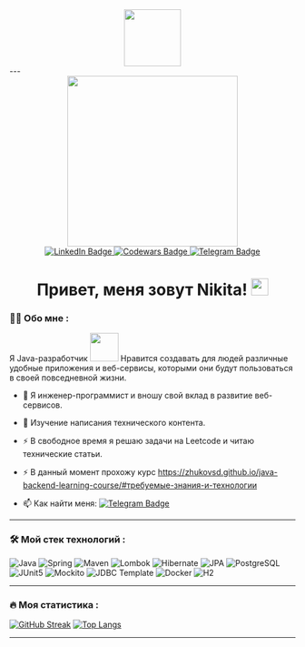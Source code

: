   </div>
 </div>
<div id="header" align="center">
  <img src="https://media.giphy.com/media/M9gbBd9nbDrOTu1Mqx/giphy.gif" width="100"/>
</div>
 ---<div id="header" align="center">
  <img src="https://media.giphy.com/media/Q8xuJjjxQHHJdHn7gJ/giphy.gif" width="300"/>
</div>

<div id="badges" align="center">
  <a href="https://www.linkedin.com/in/////////">
    <img src="https://img.shields.io/badge/LinkedIn-blue?style=for-the-badge&logo=linkedin&logoColor=white" alt="LinkedIn Badge"/>
  </a> 
  <a href="https://www.codewars.com/users/fanat1kq">
    <img src="https://img.shields.io/badge/Codewars-red?style=for-the-badge&logo=codewars&logoColor=white" alt="Codewars Badge"/>
  </a>
  <a href="https://t.me/fanat1kq">
    <img src="https://img.shields.io/badge/Telegram-blue?style=for-the-badge&logo=telegram&logoColor=white" alt="Telegram Badge"/>
  </a>
  <div id="badges">
    <img src="https://komarev.com/ghpvc//////////////////" alt=""/>
      <h1>
        Привет, меня зовут Nikita!
        <img src="https://media.giphy.com/media/v1.Y2lkPTc5MGI3NjExcWJwaTd5emFxeXhlYjNudnBuZ29jNjBkcTNqYTRydmcxbWUyZGlyMSZlcD12MV9pbnRlcm5hbF9naWZfYnlfaWQmY3Q9cw/hvRJCLFzcasrR4ia7z/giphy.gif"       
             width="30px"/>
      </h1>
  </div>
</div>

### :man_technologist: Обо мне :
Я Java-разработчик <img src="https://media.giphy.com/media/WUlplcMpOCEmTGBtBW/giphy.gif" width="50">  Нравится создавать для людей различные удобные приложения и веб-сервисы, которыми они будут пользоваться в своей повседневной жизни.
- :telescope: Я инженер-программист и вношу свой вклад в развитие веб-сервисов.

- :seedling: Изучение написания технического контента.

- :zap: В свободное время я решаю задачи на Leetcode и читаю технические статьи.

- :zap: В данный момент прохожу курс https://zhukovsd.github.io/java-backend-learning-course/#требуемые-знания-и-технологии

- :mailbox: Как найти меня: [![Telegram Badge](https://img.shields.io/badge/fanat1kq-blue?style=flat&logo=Telegram&logoColor=white)](https://t.me/fanat1kq)

---

### :hammer_and_wrench: Мой стек технологий :
![Java](https://img.shields.io/badge/Java-F7DF1E?style=for-the-badge&logo=java&logoColor=black)
![Spring](https://img.shields.io/badge/Spring-green?style=for-the-badge&logo=spring&logoColor=white)
![Maven](https://img.shields.io/badge/maven-6DA55F?style=for-the-badge&logo=maven&logoColor=white)
![Lombok](https://img.shields.io/badge/lombok-%2320232a.svg?style=for-the-badge&logo=lombok&logoColor=%2361DAFB)
![Hibernate](https://img.shields.io/badge/hibernate-%23593d88.svg?style=for-the-badge&logo=hibernate&logoColor=white)
![JPA](https://img.shields.io/badge/jpa-black?style=for-the-badge&logo=jpa&logoColor=white)
![PostgreSQL](https://img.shields.io/badge/postgresql-blue?style=for-the-badge&logo=postgresql&logoColor=white)
![JUnit5](https://img.shields.io/badge/junit5-%25A162.svg?style=for-the-badge&logo=junit5&logoColor=white)
![Mockito](https://img.shields.io/badge/mockito-%2338B2AC.svg?style=for-the-badge&logo=mockito-css&logoColor=white)
![JDBC Template](https://img.shields.io/badge/jdbc_template-%230081CB.svg?style=for-the-badge&logo=jdbc&logoColor=white)
![Docker](https://img.shields.io/badge/Docker-316192?style=for-the-badge&logo=docker&logoColor=white)
![H2](https://img.shields.io/badge/h2-%238DD6F9.svg?style=for-the-badge&logo=h2&logoColor=black)

------

### :fire: Моя статистика :
[![GitHub Streak](http://github-readme-streak-stats.herokuapp.com?user=fanat1kq&theme=tokyonight&locale=ru)](https://git.io/streak-stats)
[![Top Langs](https://github-readme-stats.vercel.app/api/top-langs/?username=fanat1kq)](https://github.com/anuraghazra/github-readme-stats)

------
<!--
**fanat1kq/fanat1kq** is a ✨ _special_ ✨ repository because its `README.md` (this file) appears on your GitHub profile.

Here are some ideas to get you started:

- 🔭 I’m currently working on ...
- 🌱 I’m currently learning ...
- 👯 I’m looking to collaborate on ...
- 🤔 I’m looking for help with ...
- 💬 Ask me about ...
- 📫 How to reach me: ...
- 😄 Pronouns: ...
- ⚡ Fun fact: ...
-->
